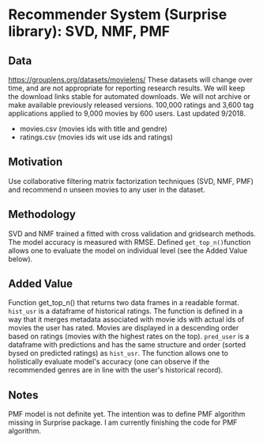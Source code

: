# Recommender System (Surprise library): SVD, NMF, PMF

## Data
https://grouplens.org/datasets/movielens/
These datasets will change over time, and are not appropriate for reporting research results. We will keep the download links stable for automated downloads. We will not archive or make available previously released versions.
100,000 ratings and 3,600 tag applications applied to 9,000 movies by 600 users. Last updated 9/2018.
- movies.csv  (movies ids with title and gendre)
- ratings.csv (movies ids wit use ids and ratings)

## Motivation
Use collaborative filtering matrix factorization techniques (SVD, NMF, PMF) and recommend n unseen movies to any user in the dataset.

## Methodology
SVD and NMF trained a fitted with cross validation and gridsearch methods. The model accuracy is measured with RMSE. 
Defined `get_top_n()`function allows one to evaluate the model on individual level (see the Added Value below).

## Added Value
Function get_top_n() that returns two data frames in a readable format. `hist_usr` is a dataframe of historical ratings. The function is defined in a way that it merges metadata associated with movie ids with actual ids of movies the user has rated. Movies are displayed in a descending order based on ratings (movies with the highest rates on the top). 
`pred_user` is a dataframe with predictions and has the same structure and order (sorted bysed on predicted ratings) as `hist_usr`.
The function allows one to holistically evaluate model's accuracy (one can observe if the recommended genres are in line with the user's historical record).

## Notes
PMF model is not definite yet. The intention was to define PMF algorithm missing in Surprise package. I am currently finishing the code for PMF algorithm.

